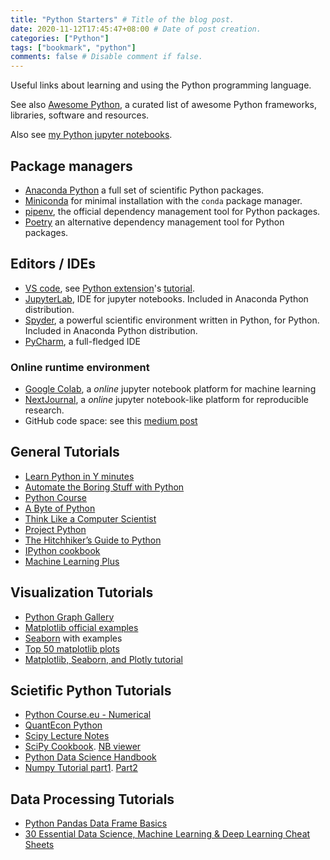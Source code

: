 ```yaml
---
title: "Python Starters" # Title of the blog post.
date: 2020-11-12T17:45:47+08:00 # Date of post creation.
categories: ["Python"]
tags: ["bookmark", "python"]
comments: false # Disable comment if false.
---
```


Useful links about learning and using the Python programming language.

See also [Awesome Python](https://github.com/vinta/awesome-python), a curated list of awesome Python frameworks, libraries, software and resources.

<!--more-->

Also see [my Python jupyter notebooks](https://github.com/NTUMitoLab/BEBI-5009/tree/main/python).

## Package managers
- [Anaconda Python](https://www.anaconda.com/products/individual) a full set of scientific Python packages.
- [Miniconda](https://docs.conda.io/en/latest/miniconda.html) for minimal installation with the `conda` package manager.
- [pipenv](https://pipenv.pypa.io/en/latest/), the official dependency management tool for Python packages.
- [Poetry](https://python-poetry.org/) an alternative dependency management tool for Python packages.

## Editors / IDEs
- [VS code](https://code.visualstudio.com/), see [Python extension](https://marketplace.visualstudio.com/items?itemName=ms-python.python)'s [tutorial](https://code.visualstudio.com/docs/python/python-tutorial).
- [JupyterLab](https://jupyterlab.readthedocs.io/en/stable/), IDE for jupyter notebooks. Included in Anaconda Python distribution.
- [Spyder](https://www.spyder-ide.org/), a powerful scientific environment written in Python, for Python. Included in Anaconda Python distribution.
- [PyCharm](https://www.jetbrains.com/pycharm/), a full-fledged IDE

### Online runtime environment
- [Google Colab](https://colab.research.google.com/), a *online* jupyter notebook platform for machine learning
- [NextJournal](https://nextjournal.com/), a *online* jupyter notebook-like platform for reproducible research.
- GitHub code space: see this [medium post](https://levelup.gitconnected.com/codespaces-in-github-6457533fc7f1)

## General Tutorials
- [Learn Python in Y minutes](https://learnxinyminutes.com/docs/python3/)
- [Automate the Boring Stuff with Python](https://automatetheboringstuff.com/2e/)
- [Python Course](https://www.python-course.eu/)
- [A Byte of Python](https://python.swaroopch.com/)
- [Think Like a Computer Scientist](http://interactivepython.org/runestone/static/thinkcspy/index.html)
- [Project Python](http://projectpython.net/chapter00/)
- [The Hitchhiker’s Guide to Python](https://docs.python-guide.org/)
- [IPython cookbook](https://ipython-books.github.io/)
- [Machine Learning Plus](https://www.machinelearningplus.com/)

## Visualization Tutorials
- [Python Graph Gallery](https://python-graph-gallery.com/)
- [Matplotlib official examples](https://matplotlib.org/examples/index.html)
- [Seaborn](https://seaborn.pydata.org/) with examples
- [Top 50 matplotlib plots](https://www.machinelearningplus.com/plots/top-50-matplotlib-visualizations-the-master-plots-python/)
- [Matplotlib, Seaborn, and Plotly tutorial](https://medium.com/jameslearningnote/資料分析-機器學習-第2-5講-資料視覺化-matplotlib-seaborn-plotly-75cd353d6d3f)

## Scietific Python Tutorials
- [Python Course.eu - Numerical](https://www.python-course.eu/numerical_programming_with_python.php)
- [QuantEcon Python](https://quantecon.org/quantecon-py)
- [Scipy Lecture Notes](http://www.scipy-lectures.org/)
- [SciPy Cookbook](https://scipy-cookbook.readthedocs.io/index.html). [NB viewer](http://nbviewer.jupyter.org/github/scipy/scipy-cookbook/tree/master/ipython/)
- [Python Data Science Handbook](https://jakevdp.github.io/PythonDataScienceHandbook/)
- [Numpy Tutorial part1](https://www.machinelearningplus.com/python/numpy-tutorial-part1-array-python-examples/). [Part2](https://www.machinelearningplus.com/python/numpy-tutorial-python-part2/)

## Data Processing Tutorials
- [Python Pandas Data Frame Basics](https://towardsdatascience.com/python-pandas-data-frame-basics-b5cfbcd8c039)
- [30 Essential Data Science, Machine Learning & Deep Learning Cheat Sheets](https://www.kdnuggets.com/2017/09/essential-data-science-machine-learning-deep-learning-cheat-sheets.html)
